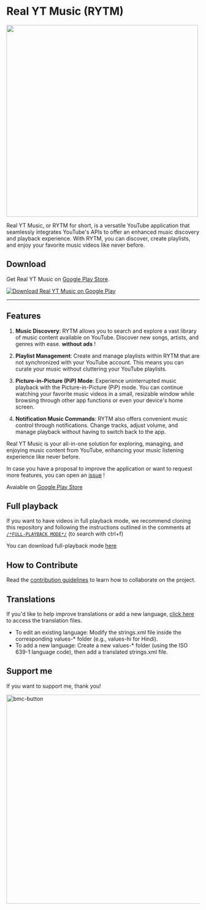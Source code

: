 # Real YT Music (RYTM)

<img src = "https://riccardoventurini.dev/images/rytm.png" width ="500" />

Real YT Music, or RYTM for short, is a versatile YouTube application that seamlessly integrates YouTube's APIs to offer an enhanced music discovery and playback experience. With RYTM, you can discover, create playlists, and enjoy your favorite music videos like never before.

## Download

Get Real YT Music on [Google Play Store](https://play.google.com/store/apps/details?id=com.ctrlvnt.rytm).

[![Download Real YT Music on Google Play](https://play.google.com/intl/en_us/badges/static/images/badges/en_badge_web_generic.png)](https://play.google.com/store/apps/details?id=com.ctrlvnt.rytm)

---


## Features

1. **Music Discovery**: RYTM allows you to search and explore a vast library of music content available on YouTube. Discover new songs, artists, and genres with ease. **without ads** !

2. **Playlist Management**: Create and manage playlists within RYTM that are not synchronized with your YouTube account. This means you can curate your music without cluttering your YouTube playlists.

3. **Picture-in-Picture (PiP) Mode**: Experience uninterrupted music playback with the Picture-in-Picture (PiP) mode. You can continue watching your favorite music videos in a small, resizable window while browsing through other app functions or even your device's home screen.

4. **Notification Music Commands**: RYTM also offers convenient music control through notifications. Change tracks, adjust volume, and manage playback without having to switch back to the app.

Real YT Music is your all-in-one solution for exploring, managing, and enjoying music content from YouTube, enhancing your music listening experience like never before.

In case you have a proposal to improve the application or want to request more features, you can open an [issue](https://github.com/ctrlVnt/Real-YT-Music/issues) !

Avaiable on [Google Play Store](https://play.google.com/store/apps/details?id=com.ctrlvnt.rytm)

## Full playback
If you want to have videos in full playback mode, we recommend cloning this repository and following the instructions outlined in the comments at [```/*FULL-PLAYBACK MODE*/```](https://github.com/ctrlVnt/Real-YT-Music/blob/master/app/src/main/java/com/ctrlvnt/rytm/ui/fragment/YouTubePlayerSupport.kt) (to search with ctrl+f)

You can download full-playback mode [here](https://github.com/ctrlVnt/Real-YT-Music/releases)

## How to Contribute
Read the [contribution guidelines](CONTRIBUTING.md) to learn how to collaborate on the project.

## Translations
If you'd like to help improve translations or add a new language, [click here](https://github.com/ctrlVnt/Real-YT-Music/tree/master/app/src/main/res) to access the translation files.
- To edit an existing language: Modify the strings.xml file inside the corresponding values-* folder (e.g., values-hi for Hindi).
- To add a new language: Create a new values-* folder (using the ISO 639-1 language code), then add a translated strings.xml file.

## Support me
If you want to support me, thank you!

[<img width="545" alt="bmc-button" src="https://github.com/user-attachments/assets/002f8e0b-c0a7-45bf-b73d-92d36dff8090" />](https://www.buymeacoffee.com/v3ntuz)

